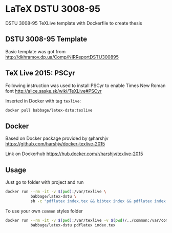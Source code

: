 # LaTeX DSTU 3008-95
DSTU 3008-95 TeXLive template with Dockerfile to create thesis

## DSTU 3008-95 Template

Basic template was got from
http://dkhramov.dp.ua/Comp/NIRReportDSTU300895


## TeX Live 2015: PSCyr

Following instruction was used to install PSCyr to enable Times New Roman font
http://alice.saske.sk/wiki/TeXLive#PSCyr

Inserted in Docker with tag `texlive`:
```bash
docker pull babbage/latex-dstu:texlive
```

## Docker

Based on Docker package provided by @harshjv
https://github.com/harshjv/docker-texlive-2015

Link on Dockerhub
https://hub.docker.com/r/harshjv/texlive-2015

## Usage

Just go to folder with project and run
```bash
docker run --rm -it -v $(pwd):/var/texlive \
           babbage/latex-dstu \
           sh -c "pdflatex index.tex && bibtex index && pdflatex index.tex && pdflatex index.tex"
```

To use your own `common` styles folder
```bash
docker run --rm -it -v $(pwd):/var/texlive -v $(pwd)/../common:/var/common \
           babbage/latex-dstu pdflatex index.tex
```

